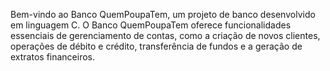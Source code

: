 Bem-vindo ao Banco QuemPoupaTem, um projeto de banco desenvolvido em linguagem C. O Banco QuemPoupaTem oferece funcionalidades essenciais de gerenciamento de contas, como a criação de novos clientes, operações de débito e crédito, transferência de fundos e a geração de extratos financeiros.
